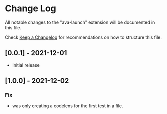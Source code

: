 # Change Log

All notable changes to the "ava-launch" extension will be documented in this file.

Check [Keep a Changelog](http://keepachangelog.com/) for recommendations on how to structure this file.

## [0.0.1] - 2021-12-01

- Initial release

## [1.0.0] - 2021-12-02

### Fix

- was only creating a codelens for the first test in a file.
